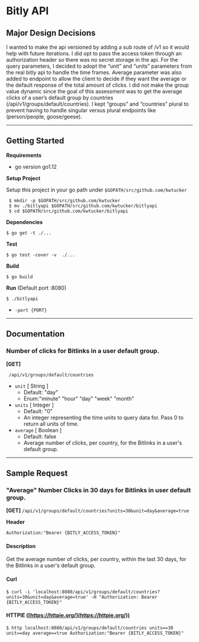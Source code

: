 # Bitly API

## Major Design Decisions

I wanted to make the api versioned by adding a sub route of /v1 so it would help with future iterations. I did opt to pass the access token through an authorization header so there was no secret storage in the api. For the query parameters, I decided to adopt the “unit” and “units” parameters from the real bitly api  to handle the time frames. Average parameter was also added to endpoint to allow the client to decide if they want the average or the default response of the total amount of clicks. I did not make the group value dynamic since the goal of this assessment was to get the average clicks of a user’s default group by countries (/api/v1/groups/default/countries). I kept “groups” and “countries” plural to prevent having to handle singular versus plural endpoints like (person/people, goose/geese).
___

## Getting Started

**Requirements**

- go version go1.12

**Setup Project**

Setup this project in your go path under `$GOPATH/src/github.com/kwtucker`

```shell
 $ mkdir -p $GOPATH/src/github.com/kwtucker
 $ mv ./bitlyapi $GOPATH/src/github.com/kwtucker/bitlyapi
 $ cd $GOPATH/src/github.com/kwtucker/bitlyapi
```

**Dependencies**

```shell
$ go get -t ./...
```

**Test**

```shell
$ go test -cover -v  ./...
```

**Build**

```shell
$ go build
```

**Run** (Default port :8080)

```shell
$ ./bitlyapi
```

- `-port {PORT}`

___
## Documentation

### Number of clicks for Bitlinks in a user default group.
**[GET]**

```shell
 /api/v1/groups/default/countries
```

- `unit` [ String ]
  - Default: "day"
  - Enum:"minute" "hour" "day" "week" "month"
- `units` [ Integer ]
  - Default: "0"
  - An integer representing the time units to query data for. Pass 0 to return all units of time.
- `average` [ Boolean ]
  - Default: false
  - Average number of clicks, per country, for the Bitlinks in a user's default group.

---


## Sample Request

### **"Average"** Number Clicks in 30 days for Bitlinks in user default group.
**[GET]**
`
 /api/v1/groups/default/countries?units=30&unit=day&average=true
`

**Header**

`Authorization:"Bearer {BITLY_ACCESS_TOKEN}"`

#### Description
Get the average number of clicks, per country, within the last 30 days, for the Bitlinks in a user's default group.
#### Curl
```shell
$ curl -i 'localhost:8080/api/v1/groups/default/countries?units=30&unit=day&average=true' -H "Authorization: Bearer {BITLY_ACCESS_TOKEN}"
```
#### HTTPIE ([https://httpie.org/](https://httpie.org/))
```shell
$ http localhost:8080/api/v1/groups/default/countries units==30 unit==day average==true Authorization:"Bearer {BITLY_ACCESS_TOKEN}"
```